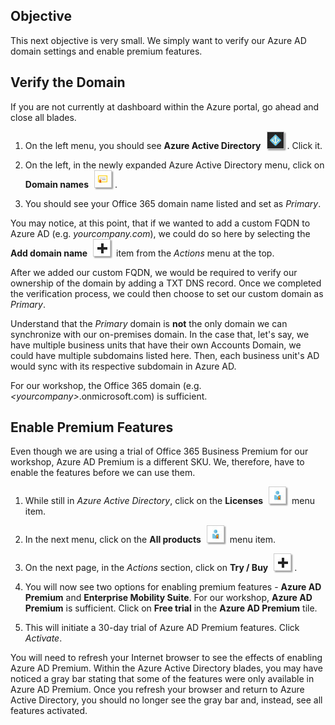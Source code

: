## Objective
This next objective is very small.  We simply want to verify our Azure AD domain settings and enable premium features.

## Verify the Domain
If you are not currently at dashboard within the Azure portal, go ahead and close all blades.

  1. On the left menu, you should see **Azure Active Directory** <img src="../images/azure_ad_icon.jpg" style="display: inline; margin:0px 5px;box-shadow: 2px 2px 2px #999;border:1px solid #ccc;"/>. Click it.

  2. On the left, in the newly expanded Azure Active Directory menu, click on **Domain names** <img src="../images/domain_names_icon.jpg" style="display: inline; margin:0px 5px;box-shadow: 2px 2px 2px #999;border:1px solid #ccc;"/>.

  3. You should see your Office 365 domain name listed and set as _Primary_.

You may notice, at this point, that if we wanted to add a custom FQDN to Azure AD (e.g. _yourcompany.com_), we could do so here by selecting the **Add domain name** <img src="../images/add_icon.jpg" style="display: inline; margin:0px 5px;box-shadow: 2px 2px 2px #999;border:1px solid #ccc;"/> item from the _Actions_ menu at the top.

After we added our custom FQDN, we would be required to verify our ownership of the domain by adding a TXT DNS record.  Once we completed the verification process, we could then choose to set our custom domain as _Primary_.

Understand that the _Primary_ domain is **not** the only domain we can synchronize with our on-premises domain.  In the case that, let's say, we have multiple business units that have their own Accounts Domain, we could have multiple subdomains listed here.  Then, each business unit's AD would sync with its respective subdomain in Azure AD.

For our workshop, the Office 365 domain (e.g. _&lt;yourcompany&gt;_.onmicrosoft.com) is sufficient.

## Enable Premium Features
Even though we are using a trial of Office 365 Business Premium for our workshop, Azure AD Premium is a different SKU.  We, therefore, have to enable the features before we can use them.

  1. While still in _Azure Active Directory_, click on the **Licenses** <img src="../images/licensing_icon.jpg" style="display: inline; margin:0px 5px;box-shadow: 2px 2px 2px #999;border:1px solid #ccc;"/> menu item.

  2. In the next menu, click on the **All products** <img src="../images/licensing_icon.jpg" style="display: inline; margin:0px 5px;box-shadow: 2px 2px 2px #999;border:1px solid #ccc;"/> menu item.

  3. On the next page, in the _Actions_ section, click on **Try / Buy** <img src="../images/add_icon.jpg" style="display: inline; margin:0px 5px;box-shadow: 2px 2px 2px #999;border:1px solid #ccc;"/>.

  4. You will now see two options for enabling premium features - **Azure AD Premium** and **Enterprise Mobility Suite**.  For our workshop, **Azure AD Premium** is sufficient. Click on **Free trial** in the **Azure AD Premium** tile.

  5. This will initiate a 30-day trial of Azure AD Premium features. Click _Activate_.

You will need to refresh your Internet browser to see the effects of enabling Azure AD Premium.  Within the Azure Active Directory blades, you may have noticed a gray bar stating that some of the features were only available in Azure AD Premium.  Once you refresh your browser and return to Azure Active Directory, you should no longer see the gray bar and, instead, see all features activated.